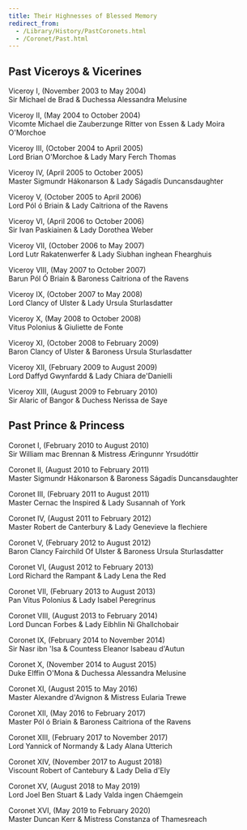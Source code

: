 ```yaml
---
title: Their Highnesses of Blessed Memory
redirect_from:
  - /Library/History/PastCoronets.html
  - /Coronet/Past.html
---
```


## Past Viceroys & Vicerines

Viceroy I, (November 2003 to May 2004)  
Sir Michael de Brad & Duchessa Alessandra Melusine  
  
Viceroy II, (May 2004 to October 2004)  
Vicomte Michael die Zauberzunge Ritter von Essen & Lady Moira O'Morchoe  
  
Viceroy III, (October 2004 to April 2005)  
Lord Brian O'Morchoe & Lady Mary Ferch Thomas  
  
Viceroy IV, (April 2005 to October 2005)  
Master Sigmundr Hákonarson & Lady Ságadís Duncansdaughter  
  
Viceroy V, (October 2005 to April 2006)  
Lord Pól ó Briain & Lady Caitriona of the Ravens  
  
Viceroy VI, (April 2006 to October 2006)  
Sir Ivan Paskiainen & Lady Dorothea Weber  
  
Viceroy VII, (October 2006 to May 2007)  
Lord Lutr Rakatenwerfer & Lady Siubhan inghean Fhearghuis  
  
Viceroy VIII, (May 2007 to October 2007)  
Barun Pól Ó Briain & Baroness Caitriona of the Ravens  
  
Viceroy IX, (October 2007 to May 2008)  
Lord Clancy of Ulster & Lady Ursula Sturlasdatter  
  
Viceroy X, (May 2008 to October 2008)  
Vitus Polonius & Giuliette de Fonte  
  
Viceroy XI, (October 2008 to February 2009)  
Baron Clancy of Ulster & Baroness Ursula Sturlasdatter  
  
Viceroy XII, (February 2009 to August 2009)  
Lord Daffyd Gwynfardd & Lady Chiara de'Danielli  
  
Viceroy XIII, (August 2009 to February 2010)  
Sir Alaric of Bangor & Duchess Nerissa de Saye  
  


## Past Prince & Princess
Coronet I, (February 2010 to August 2010)  
Sir William mac Brennan & Mistress Æringunnr Yrsudóttir  
  
Coronet II, (August 2010 to February 2011)  
Master Sigmundr Hákonarson & Baroness Ságadís Duncansdaughter  
  
Coronet III, (February 2011 to August 2011)  
Master Cernac the Inspired & Lady Susannah of York  
  
Coronet IV, (August 2011 to February 2012)  
Master Robert de Canterbury & Lady Genevieve la flechiere  
  
Coronet V, (February 2012 to August 2012)  
Baron Clancy Fairchild Of Ulster & Baroness Ursula Sturlasdatter  
  
Coronet VI, (August 2012 to February 2013)  
Lord Richard the Rampant & Lady Lena the Red  
  
Coronet VII, (February 2013 to August 2013)  
Pan Vitus Polonius & Lady Isabel Peregrinus  
  
Coronet VIII, (August 2013 to February 2014)  
Lord Duncan Forbes & Lady Eibhlin Ni Ghallchobair  
  
Coronet IX, (February 2014 to November 2014)  
Sir Nasr ibn 'Isa & Countess Eleanor Isabeau d'Autun   
  
Coronet X, (November 2014 to August 2015)  
Duke Elffin O'Mona & Duchessa Alessandra Melusine   
  
Coronet XI, (August 2015 to May 2016)  
Master Alexandre d'Avignon & Mistress Eularia Trewe   
  
Coronet XII, (May 2016 to February 2017)  
Master Pól ó Briain & Baroness Caitriona of the Ravens   

Coronet XIII, (February 2017 to November 2017)  
Lord Yannick of Normandy & Lady Alana Utterich  

Coronet XIV, (November 2017 to August 2018)  
Viscount Robert of Cantebury & Lady Delia d'Ely

Coronet XV, (August 2018 to May 2019)  
Lord Joel Ben Stuart & Lady Valda ingen Cháemgein

Coronet XVI, (May 2019 to February 2020)  
Master Duncan Kerr & Mistress Constanza of Thamesreach